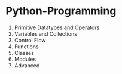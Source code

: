 # Python-Programming
  1. Primitive Datatypes and Operators
  2. Variables and Collections
  3. Control Flow
  4. Functions
  5. Classes
  6. Modules
  7. Advanced
